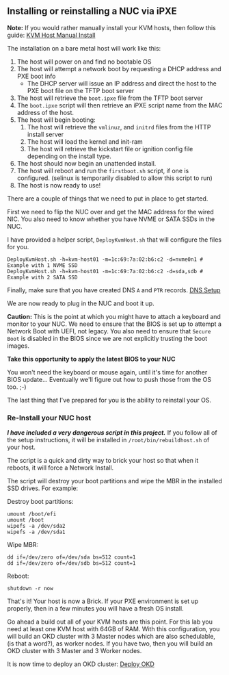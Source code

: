 ## Installing or reinstalling a NUC via iPXE

__Note:__ If you would rather manually install your KVM hosts, then follow this guide: [KVM Host Manual Install](KVM_Host_Install.md)

The installation on a bare metal host will work like this:

1. The host will power on and find no bootable OS
1. The host will attempt a network boot by requesting a DHCP address and PXE boot info
   * The DHCP server will issue an IP address and direct the host to the PXE boot file on the TFTP boot server
1. The host will retrieve the `boot.ipxe` file from the TFTP boot server
1. The `boot.ipxe` script will then retrieve an iPXE script name from the MAC address of the host.
1. The host will begin booting:
   1. The host will retrieve the `vmlinuz`, and `initrd` files from the HTTP install server
   1. The host will load the kernel and init-ram
   1. The host will retrieve the kickstart file or ignition config file depending on the install type.
1. The host should now begin an unattended install.
1. The host will reboot and run the `firstboot.sh` script, if one is configured.  (selinux is temporarily disabled to allow this script to run)
1. The host is now ready to use!

There are a couple of things that we need to put in place to get started.

First we need to flip the NUC over and get the MAC address for the wired NIC.  You also need to know whether you have NVME or SATA SSDs in the NUC.

I have provided a helper script, `DeployKvmHost.sh` that will configure the files for you.

    DeployKvmHost.sh -h=kvm-host01 -m=1c:69:7a:02:b6:c2 -d=nvme0n1 # Example with 1 NVME SSD
    DeployKvmHost.sh -h=kvm-host01 -m=1c:69:7a:02:b6:c2 -d=sda,sdb # Example with 2 SATA SSD

Finally, make sure that you have created DNS `A` and `PTR` records.  [DNS Setup](DNS_Config.md)

We are now ready to plug in the NUC and boot it up.

__Caution:__  This is the point at which you might have to attach a keyboard and monitor to your NUC.  We need to ensure that the BIOS is set up to attempt a Network Boot with UEFI, not legacy.  You also need to ensure that `Secure Boot` is disabled in the BIOS since we are not explicitly trusting the boot images.

__Take this opportunity to apply the latest BIOS to your NUC__

You won't need the keyboard or mouse again, until it's time for another BIOS update...  Eventually we'll figure out how to push those from the OS too.  ;-)

The last thing that I've prepared for you is the ability to reinstall your OS.

### Re-Install your NUC host

__*I have included a very dangerous script in this project.*__  If you follow all of the setup instructions, it will be installed in `/root/bin/rebuildhost.sh` of your host.

The script is a quick and dirty way to brick your host so that when it reboots, it will force a Network Install.

The script will destroy your boot partitions and wipe the MBR in the installed SSD drives.  For example:

Destroy boot partitions:

    umount /boot/efi
    umount /boot
    wipefs -a /dev/sda2
    wipefs -a /dev/sda1

Wipe MBR:

    dd if=/dev/zero of=/dev/sda bs=512 count=1
    dd if=/dev/zero of=/dev/sdb bs=512 count=1

Reboot:

    shutdown -r now

That's it!  Your host is now a Brick.  If your PXE environment is set up properly, then in a few minutes you will have a fresh OS install.

Go ahead a build out all of your KVM hosts are this point.  For this lab you need at least one KVM host with 64GB of RAM.  With this configuration, you will build an OKD cluster with 3 Master nodes which are also schedulable, (is that a word?), as worker nodes.  If you have two, then you will build an OKD cluster with 3 Master and 3 Worker nodes.

It is now time to deploy an OKD cluster: [Deploy OKD](DeployOKD.md)
